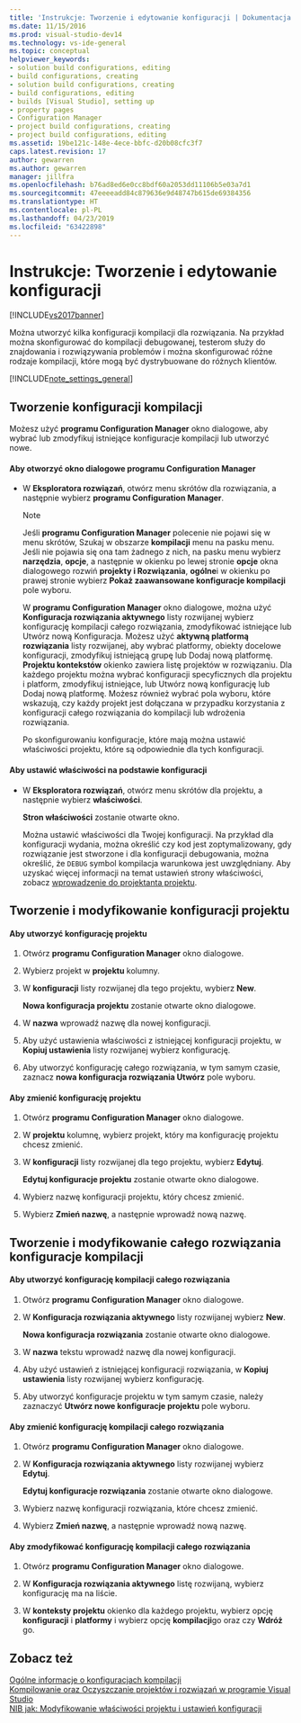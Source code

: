 ```yaml
---
title: 'Instrukcje: Tworzenie i edytowanie konfiguracji | Dokumentacja firmy Microsoft'
ms.date: 11/15/2016
ms.prod: visual-studio-dev14
ms.technology: vs-ide-general
ms.topic: conceptual
helpviewer_keywords:
- solution build configurations, editing
- build configurations, creating
- solution build configurations, creating
- build configurations, editing
- builds [Visual Studio], setting up
- property pages
- Configuration Manager
- project build configurations, creating
- project build configurations, editing
ms.assetid: 19be121c-148e-4ece-bbfc-d20b08cfc3f7
caps.latest.revision: 17
author: gewarren
ms.author: gewarren
manager: jillfra
ms.openlocfilehash: b76ad8ed6e0cc8bdf60a2053dd11106b5e03a7d1
ms.sourcegitcommit: 47eeeeadd84c879636e9d48747b615de69384356
ms.translationtype: HT
ms.contentlocale: pl-PL
ms.lasthandoff: 04/23/2019
ms.locfileid: "63422898"
---
```

# <a name="how-to-create-and-edit-configurations"></a>Instrukcje: Tworzenie i edytowanie konfiguracji
[!INCLUDE[vs2017banner](../includes/vs2017banner.md)]

Można utworzyć kilka konfiguracji kompilacji dla rozwiązania. Na przykład można skonfigurować do kompilacji debugowanej, testerom służy do znajdowania i rozwiązywania problemów i można skonfigurować różne rodzaje kompilacji, które mogą być dystrybuowane do różnych klientów.  
  
 [!INCLUDE[note_settings_general](../includes/note-settings-general-md.md)]  
  
## <a name="creating-build-configurations"></a>Tworzenie konfiguracji kompilacji  
 Możesz użyć **programu Configuration Manager** okno dialogowe, aby wybrać lub zmodyfikuj istniejące konfiguracje kompilacji lub utworzyć nowe.  
  
#### <a name="to-open-the-configuration-manager-dialog-box"></a>Aby otworzyć okno dialogowe programu Configuration Manager  
  
- W **Eksploratora rozwiązań**, otwórz menu skrótów dla rozwiązania, a następnie wybierz **programu Configuration Manager**.  
  
  > [!NOTE]
  > Jeśli **programu Configuration Manager** polecenie nie pojawi się w menu skrótów, Szukaj w obszarze **kompilacji** menu na pasku menu. Jeśli nie pojawia się ona tam żadnego z nich, na pasku menu wybierz **narzędzia**, **opcje**, a następnie w okienku po lewej stronie **opcje** okna dialogowego rozwiń **projekty i Rozwiązania**, **ogólne**i w okienku po prawej stronie wybierz **Pokaż zaawansowane konfiguracje kompilacji** pole wyboru.  
  
   W **programu Configuration Manager** okno dialogowe, można użyć **Konfiguracja rozwiązania aktywnego** listy rozwijanej wybierz konfigurację kompilacji całego rozwiązania, zmodyfikować istniejące lub Utwórz nową Konfiguracja. Możesz użyć **aktywną platformą rozwiązania** listy rozwijanej, aby wybrać platformy, obiekty docelowe konfiguracji, zmodyfikuj istniejącą grupę lub Dodaj nową platformę. **Projektu kontekstów** okienko zawiera listę projektów w rozwiązaniu. Dla każdego projektu można wybrać konfiguracji specyficznych dla projektu i platform, zmodyfikuj istniejące, lub Utwórz nową konfigurację lub Dodaj nową platformę. Możesz również wybrać pola wyboru, które wskazują, czy każdy projekt jest dołączana w przypadku korzystania z konfiguracji całego rozwiązania do kompilacji lub wdrożenia rozwiązania.  
  
  Po skonfigurowaniu konfiguracje, które mają można ustawić właściwości projektu, które są odpowiednie dla tych konfiguracji.  
  
#### <a name="to-set-properties-based-on-configurations"></a>Aby ustawić właściwości na podstawie konfiguracji  
  
- W **Eksploratora rozwiązań**, otwórz menu skrótów dla projektu, a następnie wybierz **właściwości**.  
  
     **Stron właściwości** zostanie otwarte okno.  
  
     Można ustawić właściwości dla Twojej konfiguracji. Na przykład dla konfiguracji wydania, można określić czy kod jest zoptymalizowany, gdy rozwiązanie jest stworzone i dla konfiguracji debugowania, można określić, że `DEBUG` symbol kompilacja warunkowa jest uwzględniany. Aby uzyskać więcej informacji na temat ustawień strony właściwości, zobacz [wprowadzenie do projektanta projektu](http://msdn.microsoft.com/898dd854-c98d-430c-ba1b-a913ce3c73d7).  
  
## <a name="creating-and-modifying-project-configurations"></a>Tworzenie i modyfikowanie konfiguracji projektu  
  
#### <a name="to-create-a-project-configuration"></a>Aby utworzyć konfigurację projektu  
  
1. Otwórz **programu Configuration Manager** okno dialogowe.  
  
2. Wybierz projekt w **projektu** kolumny.  
  
3. W **konfiguracji** listy rozwijanej dla tego projektu, wybierz **New**.  
  
     **Nowa konfiguracja projektu** zostanie otwarte okno dialogowe.  
  
4. W **nazwa** wprowadź nazwę dla nowej konfiguracji.  
  
5. Aby użyć ustawienia właściwości z istniejącej konfiguracji projektu, w **Kopiuj ustawienia** listy rozwijanej wybierz konfigurację.  
  
6. Aby utworzyć konfigurację całego rozwiązania, w tym samym czasie, zaznacz **nowa konfiguracja rozwiązania Utwórz** pole wyboru.  
  
#### <a name="to-rename-a-project-configuration"></a>Aby zmienić konfigurację projektu  
  
1. Otwórz **programu Configuration Manager** okno dialogowe.  
  
2. W **projektu** kolumnę, wybierz projekt, który ma konfigurację projektu chcesz zmienić.  
  
3. W **konfiguracji** listy rozwijanej dla tego projektu, wybierz **Edytuj**.  
  
     **Edytuj konfiguracje projektu** zostanie otwarte okno dialogowe.  
  
4. Wybierz nazwę konfiguracji projektu, który chcesz zmienić.  
  
5. Wybierz **Zmień nazwę**, a następnie wprowadź nową nazwę.  
  
## <a name="creating-and-modifying-solution-wide-build-configurations"></a>Tworzenie i modyfikowanie całego rozwiązania konfiguracje kompilacji  
  
#### <a name="to-create-a-solution-wide-build-configuration"></a>Aby utworzyć konfigurację kompilacji całego rozwiązania  
  
1. Otwórz **programu Configuration Manager** okno dialogowe.  
  
2. W **Konfiguracja rozwiązania aktywnego** listy rozwijanej wybierz **New**.  
  
     **Nowa konfiguracja rozwiązania** zostanie otwarte okno dialogowe.  
  
3. W **nazwa** tekstu wprowadź nazwę dla nowej konfiguracji.  
  
4. Aby użyć ustawień z istniejącej konfiguracji rozwiązania, w **Kopiuj ustawienia** listy rozwijanej wybierz konfigurację.  
  
5. Aby utworzyć konfiguracje projektu w tym samym czasie, należy zaznaczyć **Utwórz nowe konfiguracje projektu** pole wyboru.  
  
#### <a name="to-rename-a-solution-wide-build-configuration"></a>Aby zmienić konfigurację kompilacji całego rozwiązania  
  
1. Otwórz **programu Configuration Manager** okno dialogowe.  
  
2. W **Konfiguracja rozwiązania aktywnego** listy rozwijanej wybierz **Edytuj**.  
  
     **Edytuj konfiguracje rozwiązania** zostanie otwarte okno dialogowe.  
  
3. Wybierz nazwę konfiguracji rozwiązania, które chcesz zmienić.  
  
4. Wybierz **Zmień nazwę**, a następnie wprowadź nową nazwę.  
  
#### <a name="to-modify-a-solution-wide-build-configuration"></a>Aby zmodyfikować konfigurację kompilacji całego rozwiązania  
  
1. Otwórz **programu Configuration Manager** okno dialogowe.  
  
2. W **Konfiguracja rozwiązania aktywnego** listę rozwijaną, wybierz konfigurację ma na liście.  
  
3. W **konteksty projektu** okienko dla każdego projektu, wybierz opcję **konfiguracji** i **platformy** i wybierz opcję **kompilacji**go oraz czy **Wdróż** go.  
  
## <a name="see-also"></a>Zobacz też  
 [Ogólne informacje o konfiguracjach kompilacji](../ide/understanding-build-configurations.md)   
 [Kompilowanie oraz Oczyszczanie projektów i rozwiązań w programie Visual Studio](../ide/building-and-cleaning-projects-and-solutions-in-visual-studio.md)   
 [NIB jak: Modyfikowanie właściwości projektu i ustawień konfiguracji](http://msdn.microsoft.com/e7184bc5-2f2b-4b4f-aa9a-3ecfcbc48b67)
